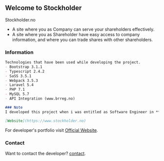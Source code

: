 ## Welcome to Stockholder

Stockholder.no
- A site where you as Company can serve your shareholders effectively.
- A site where you as Shareholder have easy access to company information, and where you can trade shares with other shareholders.

### Information

```markdown
Technologies that have been used while developing the project.
- Bootstrap 3.1.1
- Typescript 2.4.2
- SaSS 3.5.1
- Webpack 3.5.3
- Laravel 5.4
- PHP 7.1
- MySQL 5.7
- API Integration (www.brreg.no)

### Note
I developed this project when i was entitled as Software Engineer in **Teraception**.

[Website](https://www.stockholder.no)
```

For developer's portfolio visit [Official Website](https://noumanwaheed.com).

### Contact

Want to contact the developer? [contact](https://noumanwaheed.com).
